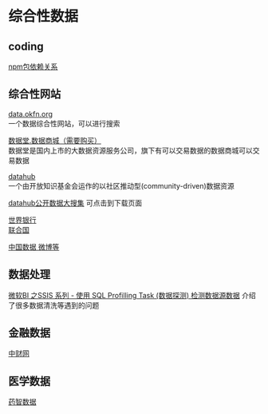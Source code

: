 




# 综合性数据

## coding
[npm包依赖关系](http://registry.npmjs.org/d3)

## 综合性网站

[data.okfn.org](http://data.okfn.org/data)<br>
一个数据综合性网站，可以进行搜索

[数据堂.数据商城（需要购买）](http://www.datamall.com/)<br>
数据堂是国内上市的大数据资源服务公司，旗下有可以交易数据的数据商城可以交易数据

[datahub](https://datahub.io/dataset)<br>
一个由开放知识基金会运作的以社区推动型(community-driven)数据资源

[datahub公开数据大搜集](https://upload.wikimedia.org/wikipedia/commons/0/08/LOD_Cloud_2014.svg)
可点击到下载页面

[世界银行](http://data.worldbank.org/)<br>
[联合国](http://data.un.org/)<br>

[中国数据 微博等 ](https://github.com/Lab41/sunny-side-up/wiki/Chinese-Datasets)



## 数据处理
[微软BI 之SSIS 系列 - 使用 SQL Profilling Task (数据探测) 检测数据源数据](https://ask.hellobi.com/blog/biwork/530)
介绍了很多数据清洗等遇到的问题


## 金融数据
[中财网](http://data.cfi.cn/cfidata.aspx)


## 医学数据
[药智数据](https://db.yaozh.com/interaction?p=2&pageSize=20)
